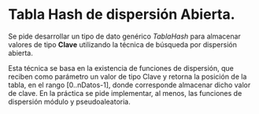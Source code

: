 # Tabla Hash de dispersión Abierta.

Se pide desarrollar un tipo de dato genérico _TablaHash<class Clave>_ para almacenar valores de tipo **Clave** utilizando la técnica de búsqueda por dispersión abierta.

Esta técnica se basa en la existencia de funciones de dispersión, que reciben como parámetro un valor de tipo Clave y retorna la posición de la tabla, en el rango 
[0..nDatos-1], donde corresponde almacenar dicho valor de clave. En la práctica se pide implementar, al menos, las funciones de dispersión módulo y pseudoaleatoria.
